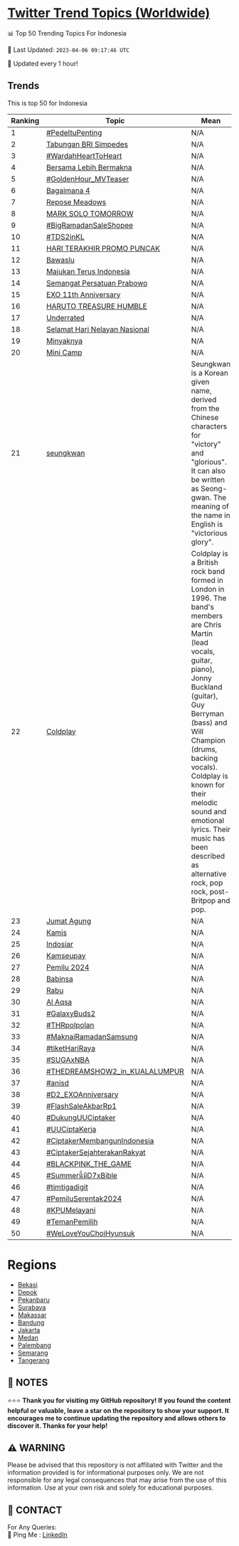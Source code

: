 [Twitter Trend Topics (Worldwide)](https://github.com/ErcinDedeoglu/Twitter-Trend-Topics)
==========


📊 Top 50 Trending Topics For Indonesia

📆 Last Updated: `2023-04-06 09:17:46 UTC`

🔧 Updated every 1 hour!


## Trends

This is top 50 for Indonesia

| Ranking | Topic | Mean |
| ------- | ------------ | ------------ |
| 1 | [#PedeItuPenting](http://twitter.com/search?q=%23PedeItuPenting) | N/A |
| 2 | [Tabungan BRI Simpedes](http://twitter.com/search?q=Tabungan+BRI+Simpedes) | N/A |
| 3 | [#WardahHeartToHeart](http://twitter.com/search?q=%23WardahHeartToHeart) | N/A |
| 4 | [Bersama Lebih Bermakna](http://twitter.com/search?q=Bersama+Lebih+Bermakna) | N/A |
| 5 | [#GoldenHour_MVTeaser](http://twitter.com/search?q=%23GoldenHour_MVTeaser) | N/A |
| 6 | [Bagaimana 4](http://twitter.com/search?q=Bagaimana+4) | N/A |
| 7 | [Repose Meadows](http://twitter.com/search?q=Repose+Meadows) | N/A |
| 8 | [MARK SOLO TOMORROW](http://twitter.com/search?q=MARK+SOLO+TOMORROW) | N/A |
| 9 | [#BigRamadanSaleShopee](http://twitter.com/search?q=%23BigRamadanSaleShopee) | N/A |
| 10 | [#TDS2inKL](http://twitter.com/search?q=%23TDS2inKL) | N/A |
| 11 | [HARI TERAKHIR PROMO PUNCAK](http://twitter.com/search?q=HARI+TERAKHIR+PROMO+PUNCAK) | N/A |
| 12 | [Bawaslu](http://twitter.com/search?q=Bawaslu) | N/A |
| 13 | [Majukan Terus Indonesia](http://twitter.com/search?q=Majukan+Terus+Indonesia) | N/A |
| 14 | [Semangat Persatuan Prabowo](http://twitter.com/search?q=Semangat+Persatuan+Prabowo) | N/A |
| 15 | [EXO 11th Anniversary](http://twitter.com/search?q=EXO+11th+Anniversary) | N/A |
| 16 | [HARUTO TREASURE HUMBLE](http://twitter.com/search?q=HARUTO+TREASURE+HUMBLE) | N/A |
| 17 | [Underrated](http://twitter.com/search?q=Underrated) | N/A |
| 18 | [Selamat Hari Nelayan Nasional](http://twitter.com/search?q=Selamat+Hari+Nelayan+Nasional) | N/A |
| 19 | [Minyaknya](http://twitter.com/search?q=Minyaknya) | N/A |
| 20 | [Mini Camp](http://twitter.com/search?q=Mini+Camp) | N/A |
| 21 | [seungkwan](http://twitter.com/search?q=seungkwan) | Seungkwan is a Korean given name, derived from the Chinese characters for "victory" and "glorious". It can also be written as Seong-gwan. The meaning of the name in English is "victorious glory". |
| 22 | [Coldplay](http://twitter.com/search?q=Coldplay) | Coldplay is a British rock band formed in London in 1996. The band's members are Chris Martin (lead vocals, guitar, piano), Jonny Buckland (guitar), Guy Berryman (bass) and Will Champion (drums, backing vocals). Coldplay is known for their melodic sound and emotional lyrics. Their music has been described as alternative rock, pop rock, post-Britpop and pop. |
| 23 | [Jumat Agung](http://twitter.com/search?q=Jumat+Agung) | N/A |
| 24 | [Kamis](http://twitter.com/search?q=Kamis) | N/A |
| 25 | [Indosiar](http://twitter.com/search?q=Indosiar) | N/A |
| 26 | [Kamseupay](http://twitter.com/search?q=Kamseupay) | N/A |
| 27 | [Pemilu 2024](http://twitter.com/search?q=Pemilu+2024) | N/A |
| 28 | [Babinsa](http://twitter.com/search?q=Babinsa) | N/A |
| 29 | [Rabu](http://twitter.com/search?q=Rabu) | N/A |
| 30 | [Al Aqsa](http://twitter.com/search?q=Al+Aqsa) | N/A |
| 31 | [#GalaxyBuds2](http://twitter.com/search?q=%23GalaxyBuds2) | N/A |
| 32 | [#THRpolpolan](http://twitter.com/search?q=%23THRpolpolan) | N/A |
| 33 | [#MaknaiRamadanSamsung](http://twitter.com/search?q=%23MaknaiRamadanSamsung) | N/A |
| 34 | [#tiketHariRaya](http://twitter.com/search?q=%23tiketHariRaya) | N/A |
| 35 | [#SUGAxNBA](http://twitter.com/search?q=%23SUGAxNBA) | N/A |
| 36 | [#THEDREAMSHOW2_in_KUALALUMPUR](http://twitter.com/search?q=%23THEDREAMSHOW2_in_KUALALUMPUR) | N/A |
| 37 | [#anisd](http://twitter.com/search?q=%23anisd) | N/A |
| 38 | [#D2_EXOAnniversary](http://twitter.com/search?q=%23D2_EXOAnniversary) | N/A |
| 39 | [#FlashSaleAkbarRp1](http://twitter.com/search?q=%23FlashSaleAkbarRp1) | N/A |
| 40 | [#DukungUUCiptaker](http://twitter.com/search?q=%23DukungUUCiptaker) | N/A |
| 41 | [#UUCiptaKerja](http://twitter.com/search?q=%23UUCiptaKerja) | N/A |
| 42 | [#CiptakerMembangunIndonesia](http://twitter.com/search?q=%23CiptakerMembangunIndonesia) | N/A |
| 43 | [#CiptakerSejahterakanRakyat](http://twitter.com/search?q=%23CiptakerSejahterakanRakyat) | N/A |
| 44 | [#BLACKPINK_THE_GAME](http://twitter.com/search?q=%23BLACKPINK_THE_GAME) | N/A |
| 45 | [#Summerนี้มีD7xBible](http://twitter.com/search?q=%23Summer%e0%b8%99%e0%b8%b5%e0%b9%89%e0%b8%a1%e0%b8%b5D7xBible) | N/A |
| 46 | [#timtigadigit](http://twitter.com/search?q=%23timtigadigit) | N/A |
| 47 | [#PemiluSerentak2024](http://twitter.com/search?q=%23PemiluSerentak2024) | N/A |
| 48 | [#KPUMelayani](http://twitter.com/search?q=%23KPUMelayani) | N/A |
| 49 | [#TemanPemilih](http://twitter.com/search?q=%23TemanPemilih) | N/A |
| 50 | [#WeLoveYouChoiHyunsuk](http://twitter.com/search?q=%23WeLoveYouChoiHyunsuk) | N/A |



# Regions

* [Bekasi](</Indonesia/Bekasi.md>)
* [Depok](</Indonesia/Depok.md>)
* [Pekanbaru](</Indonesia/Pekanbaru.md>)
* [Surabaya](</Indonesia/Surabaya.md>)
* [Makassar](</Indonesia/Makassar.md>)
* [Bandung](</Indonesia/Bandung.md>)
* [Jakarta](</Indonesia/Jakarta.md>)
* [Medan](</Indonesia/Medan.md>)
* [Palembang](</Indonesia/Palembang.md>)
* [Semarang](</Indonesia/Semarang.md>)
* [Tangerang](</Indonesia/Tangerang.md>)



## 📝 NOTES

⭐⭐⭐ **Thank you for visiting my GitHub repository! If you found the content helpful or valuable, leave a star on the repository to show your support. It encourages me to continue updating the repository and allows others to discover it. Thanks for your help!**


## ⚠️ WARNING

Please be advised that this repository is not affiliated with Twitter and the information provided is for informational purposes only. We are not responsible for any legal consequences that may arise from the use of this information. Use at your own risk and solely for educational purposes.


## 📨 CONTACT

 For Any Queries:  
            🏓 Ping Me : [LinkedIn](https://www.linkedin.com/in/ercindedeoglu/)
